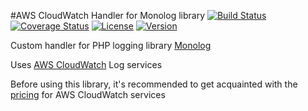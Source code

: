 #AWS CloudWatch Handler for Monolog library
[![Build Status](https://travis-ci.org/maxbanton/cwh.svg?branch=master)](https://travis-ci.org/maxbanton/cwh) [![Coverage Status](https://coveralls.io/repos/github/maxbanton/cwh/badge.svg?branch=master)](https://coveralls.io/github/maxbanton/cwh?branch=master) [![License](https://img.shields.io/packagist/l/maxbanton/cwh.svg?maxAge=2592000)]() [![Version](https://img.shields.io/packagist/v/maxbanton/cwh.svg?maxAge=2592000)]()

Custom handler for PHP logging library [Monolog](https://github.com/Seldaek/monolog)

Uses [AWS CloudWatch](https://aws.amazon.com/en/cloudwatch/) Log services

Before using this library, it's recommended to get acquainted with the [pricing](https://aws.amazon.com/en/cloudwatch/pricing/) for AWS CloudWatch services

